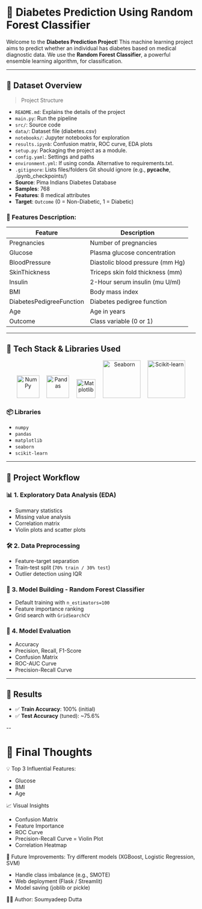 # 🧠 Diabetes Prediction Using Random Forest Classifier

Welcome to the **Diabetes Prediction Project**! This machine learning project aims to predict whether an individual has diabetes based on medical diagnostic data. We use the **Random Forest Classifier**, a powerful ensemble learning algorithm, for classification.

---
## 📁 Dataset Overview

> Project Structure
- `README.md`: Explains the details of the project
- `main.py`: Run the pipeline
- `src/`: Source code
- `data/`: Dataset file (diabetes.csv)
- `notebooks/`: Jupyter notebooks for exploration
- `results.ipynb`: Confusion matrix, ROC curve, EDA plots
- `setup.py`: Packaging the project as a module.
- `config.yaml`: Settings and paths
- `environment.yml`: If using conda. Alternative to requirements.txt.
- `.gitignore`: Lists files/folders Git should ignore (e.g., __pycache__, .ipynb_checkpoints/)
- **Source**: Pima Indians Diabetes Database
- **Samples**: 768
- **Features**: 8 medical attributes
- **Target**: `Outcome` (0 = Non-Diabetic, 1 = Diabetic)

### 🔬 Features Description:

| Feature                    | Description                                      |
|---------------------------|--------------------------------------------------|
| Pregnancies               | Number of pregnancies                           |
| Glucose                   | Plasma glucose concentration                    |
| BloodPressure             | Diastolic blood pressure (mm Hg)               |
| SkinThickness             | Triceps skin fold thickness (mm)               |
| Insulin                   | 2-Hour serum insulin (mu U/ml)                 |
| BMI                       | Body mass index                                 |
| DiabetesPedigreeFunction  | Diabetes pedigree function                      |
| Age                       | Age in years                                     |
| Outcome                   | Class variable (0 or 1)                         |

---

## 🧰 Tech Stack & Libraries Used

<p align="center">
  <img src="https://upload.wikimedia.org/wikipedia/commons/3/31/NumPy_logo_2020.svg" alt="NumPy" width="60"/>
  &nbsp;&nbsp;&nbsp;
  <img src="https://upload.wikimedia.org/wikipedia/commons/e/ed/Pandas_logo.svg" alt="Pandas" width="60"/>
  &nbsp;&nbsp;&nbsp;
  <img src="https://upload.wikimedia.org/wikipedia/commons/8/84/Matplotlib_icon.svg" alt="Matplotlib" width="50"/>
  &nbsp;&nbsp;&nbsp;
  <img src="https://seaborn.pydata.org/_static/logo-wide-lightbg.svg" alt="Seaborn" width="100"/>
  &nbsp;&nbsp;&nbsp;
  <img src="https://upload.wikimedia.org/wikipedia/commons/0/05/Scikit_learn_logo_small.svg" alt="Scikit-learn" width="100"/>
</p>

### 📦 Libraries
- `numpy`
- `pandas`
- `matplotlib`
- `seaborn`
- `scikit-learn`

---

## 🧪 Project Workflow

### 📊 1. Exploratory Data Analysis (EDA)
- Summary statistics
- Missing value analysis
- Correlation matrix
- Violin plots and scatter plots

### 🛠️ 2. Data Preprocessing
- Feature-target separation
- Train-test split (`70% train / 30% test`)
- Outlier detection using IQR

### 🌳 3. Model Building - Random Forest Classifier
- Default training with `n_estimators=100`
- Feature importance ranking
- Grid search with `GridSearchCV`
  
### 🧾 4. Model Evaluation
- Accuracy
- Precision, Recall, F1-Score
- Confusion Matrix
- ROC-AUC Curve
- Precision-Recall Curve

---

## 🎯 Results

- ✅ **Train Accuracy**: 100% (initial)
- ✅ **Test Accuracy** (tuned): ~75.6%

-- 
# 🧠 Final Thoughts

💡 Top 3 Influential Features:

- Glucose
- BMI
- Age

📈 Visual Insights
- Confusion Matrix
- Feature Importance
- ROC Curve
- Precision-Recall Curve
= Violin Plot
- Correlation Heatmap

🚀 Future Improvements: 
Try different models (XGBoost, Logistic Regression, SVM)
- Handle class imbalance (e.g., SMOTE)
- Web deployment (Flask / Streamlit)
- Model saving (joblib or pickle)

👨‍💻 Author: Soumyadeep Dutta

